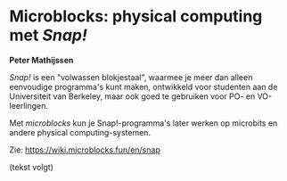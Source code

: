 # Microblocks: physical computing met *Snap!*

**Peter Mathijssen**

*Snap!* is een "volwassen blokjestaal", 
waarmee je meer dan alleen eenvoudige programma's kunt maken,
ontwikkeld voor studenten aan de Universiteit van Berkeley,
maar ook goed te gebruiken voor PO- en VO-leerlingen.

Met *microblocks* kun je Snap!-programma's later werken op microbits
en andere physical computing-systemen.

Zie: https://wiki.microblocks.fun/en/snap

(tekst volgt)